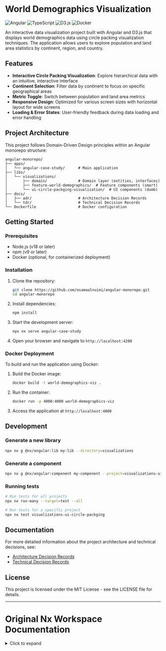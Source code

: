 # World Demographics Visualization

![Angular](https://img.shields.io/badge/Angular-DD0031?style=for-the-badge&logo=angular&logoColor=white)
![TypeScript](https://img.shields.io/badge/TypeScript-007ACC?style=for-the-badge&logo=typescript&logoColor=white)
![D3.js](https://img.shields.io/badge/D3.js-F9A03C?style=for-the-badge&logo=d3.js&logoColor=white)
![Docker](https://img.shields.io/badge/Docker-2496ED?style=for-the-badge&logo=docker&logoColor=white)

An interactive data visualization project built with Angular and D3.js that displays world demographics data using circle packing visualization techniques. The application allows users to explore population and land area statistics by continent, region, and country.

## Features

- **Interactive Circle Packing Visualization**: Explore hierarchical data with an intuitive, interactive interface
- **Continent Selection**: Filter data by continent to focus on specific geographical areas
- **Metric Toggle**: Switch between population and land area metrics
- **Responsive Design**: Optimized for various screen sizes with horizontal layout for wide screens
- **Loading & Error States**: User-friendly feedback during data loading and error handling

## Project Architecture

This project follows Domain-Driven Design principles within an Angular monorepo structure:

```
angular-monorepo/
├── apps/
│   └── angular-case-study/      # Main application
├── libs/
│   └── visualizations/
│       ├── domain/              # Domain layer (entities, interfaces)
│       ├── feature-world-demographics/  # Feature components (smart)
│       └── ui-circle-packging-visualization/  # UI components (dumb)
├── docs/
│   ├── adr/                     # Architecture Decision Records
│   └── tdr/                     # Technical Decision Records
└── Dockerfile                   # Docker configuration
```

## Getting Started

### Prerequisites

- Node.js (v18 or later)
- npm (v9 or later)
- Docker (optional, for containerized deployment)

### Installation

1. Clone the repository:

   ```sh
   git clone https://github.com/osamaalnuimi/angular-monorepo.git
   cd angular-monorepo
   ```

2. Install dependencies:

   ```sh
   npm install
   ```

3. Start the development server:

   ```sh
   npx nx serve angular-case-study
   ```

4. Open your browser and navigate to `http://localhost:4200`

### Docker Deployment

To build and run the application using Docker:

1. Build the Docker image:

   ```sh
   docker build -t world-demographics-viz .
   ```

2. Run the container:

   ```sh
   docker run -p 4000:4000 world-demographics-viz
   ```

3. Access the application at `http://localhost:4000`

## Development

### Generate a new library

```sh
npx nx g @nx/angular:lib my-lib --directory=visualizations
```

### Generate a component

```sh
npx nx g @nx/angular:component my-component --project=visualizations-ui-circle-packging-visualization
```

### Running tests

```sh
# Run tests for all projects
npx nx run-many --target=test --all

# Run tests for a specific project
npx nx test visualizations-ui-circle-packging
```

## Documentation

For more detailed information about the project architecture and technical decisions, see:

- [Architecture Decision Records](./docs/adr/README.md)
- [Technical Decision Records](./docs/tdr/README.md)

## License

This project is licensed under the MIT License - see the LICENSE file for details.

---

# Original Nx Workspace Documentation

<details>
<summary>Click to expand</summary>

# AngularMonorepo

<a alt="Nx logo" href="https://nx.dev" target="_blank" rel="noreferrer"><img src="https://raw.githubusercontent.com/nrwl/nx/master/images/nx-logo.png" width="45"></a>

✨ Your new, shiny [Nx workspace](https://nx.dev) is ready ✨.

[Learn more about this workspace setup and its capabilities](https://nx.dev/tutorials/3-angular-monorepo/1a-introduction/1-welcome?utm_source=nx_project&utm_medium=readme&utm_campaign=nx_projects) or run `npx nx graph` to visually explore what was created. Now, let's get you up to speed!

## Run tasks

To run the dev server for your app, use:

```sh
npx nx serve angular-case-study
```

To create a production bundle:

```sh
npx nx build angular-case-study
```

To see all available targets to run for a project, run:

```sh
npx nx show project angular-case-study
```

These targets are either [inferred automatically](https://nx.dev/concepts/inferred-tasks?utm_source=nx_project&utm_medium=readme&utm_campaign=nx_projects) or defined in the `project.json` or `package.json` files.

[More about running tasks in the docs &raquo;](https://nx.dev/features/run-tasks?utm_source=nx_project&utm_medium=readme&utm_campaign=nx_projects)

## Add new projects

While you could add new projects to your workspace manually, you might want to leverage [Nx plugins](https://nx.dev/concepts/nx-plugins?utm_source=nx_project&utm_medium=readme&utm_campaign=nx_projects) and their [code generation](https://nx.dev/features/generate-code?utm_source=nx_project&utm_medium=readme&utm_campaign=nx_projects) feature.

Use the plugin's generator to create new projects.

To generate a new application, use:

```sh
npx nx g @nx/angular:app demo
```

To generate a new library, use:

```sh
npx nx g @nx/angular:lib mylib
```

You can use `npx nx list` to get a list of installed plugins. Then, run `npx nx list <plugin-name>` to learn about more specific capabilities of a particular plugin. Alternatively, [install Nx Console](https://nx.dev/getting-started/editor-setup?utm_source=nx_project&utm_medium=readme&utm_campaign=nx_projects) to browse plugins and generators in your IDE.

[Learn more about Nx plugins &raquo;](https://nx.dev/concepts/nx-plugins?utm_source=nx_project&utm_medium=readme&utm_campaign=nx_projects) | [Browse the plugin registry &raquo;](https://nx.dev/plugin-registry?utm_source=nx_project&utm_medium=readme&utm_campaign=nx_projects)

## Set up CI!

### Step 1

To connect to Nx Cloud, run the following command:

```sh
npx nx connect
```

Connecting to Nx Cloud ensures a [fast and scalable CI](https://nx.dev/ci/intro/why-nx-cloud?utm_source=nx_project&utm_medium=readme&utm_campaign=nx_projects) pipeline. It includes features such as:

- [Remote caching](https://nx.dev/ci/features/remote-cache?utm_source=nx_project&utm_medium=readme&utm_campaign=nx_projects)
- [Task distribution across multiple machines](https://nx.dev/ci/features/distribute-task-execution?utm_source=nx_project&utm_medium=readme&utm_campaign=nx_projects)
- [Automated e2e test splitting](https://nx.dev/ci/features/split-e2e-tasks?utm_source=nx_project&utm_medium=readme&utm_campaign=nx_projects)
- [Task flakiness detection and rerunning](https://nx.dev/ci/features/flaky-tasks?utm_source=nx_project&utm_medium=readme&utm_campaign=nx_projects)

### Step 2

Use the following command to configure a CI workflow for your workspace:

```sh
npx nx g ci-workflow
```

[Learn more about Nx on CI](https://nx.dev/ci/intro/ci-with-nx#ready-get-started-with-your-provider?utm_source=nx_project&utm_medium=readme&utm_campaign=nx_projects)

## Install Nx Console

Nx Console is an editor extension that enriches your developer experience. It lets you run tasks, generate code, and improves code autocompletion in your IDE. It is available for VSCode and IntelliJ.

[Install Nx Console &raquo;](https://nx.dev/getting-started/editor-setup?utm_source=nx_project&utm_medium=readme&utm_campaign=nx_projects)

## Useful links

Learn more:

- [Learn more about this workspace setup](https://nx.dev/tutorials/3-angular-monorepo/1a-introduction/1-welcome?utm_source=nx_project&utm_medium=readme&utm_campaign=nx_projects)
- [Learn about Nx on CI](https://nx.dev/ci/intro/ci-with-nx?utm_source=nx_project&utm_medium=readme&utm_campaign=nx_projects)
- [Releasing Packages with Nx release](https://nx.dev/features/manage-releases?utm_source=nx_project&utm_medium=readme&utm_campaign=nx_projects)
- [What are Nx plugins?](https://nx.dev/concepts/nx-plugins?utm_source=nx_project&utm_medium=readme&utm_campaign=nx_projects)

And join the Nx community:

- [Discord](https://go.nx.dev/community)
- [Follow us on X](https://twitter.com/nxdevtools) or [LinkedIn](https://www.linkedin.com/company/nrwl)
- [Our Youtube channel](https://www.youtube.com/@nxdevtools)
- [Our blog](https://nx.dev/blog?utm_source=nx_project&utm_medium=readme&utm_campaign=nx_projects)
</details>
